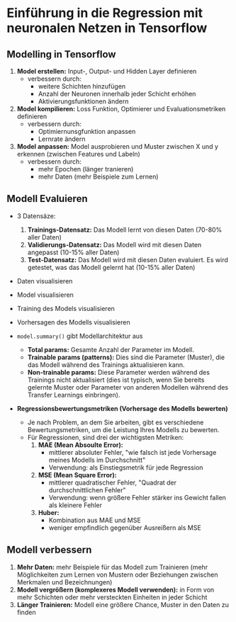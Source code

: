 # Einführung in die Regression mit neuronalen Netzen in Tensorflow

## Modelling in Tensorflow
  1. **Model erstellen:** Input-, Output- und Hidden Layer definieren
      - verbessern durch:
        - weitere Schichten hinzufügen
        - Anzahl der Neuronen innerhalb jeder Schicht erhöhen
        - Aktivierungsfunktionen ändern
  3. **Model kompilieren:** Loss Funktion, Optimierer und Evaluationsmetriken definieren
      - verbessern durch:
        - Optimiernunsgfunktion anpassen
        - Lernrate ändern
  5. **Model anpassen:** Model ausprobieren und Muster zwischen X und y erkennen (zwischen Features und Labeln)
      - verbessern durch:
        - mehr Epochen (länger tranieren)
        - mehr Daten (mehr Beispiele zum Lernen)

## Modell Evaluieren
  - 3 Datensäze:
    1. **Trainings-Datensatz:** Das Modell lernt von diesen Daten (70-80% aller Daten)
    2. **Validierungs-Datensatz:** Das Modell wird mit diesen Daten angepasst (10-15% aller Daten)
    3. **Test-Datensatz:** Das Modell wird mit diesen Daten evaluiert. Es wird getestet, was das Modell gelernt hat (10-15% aller Daten)
  - Daten visualisieren
  - Model visualisieren
  - Training des Models visualisieren
  - Vorhersagen des Modells visualisieren
  - ```model.summary()``` gibt Modellarchitektur aus
    - **Total params:** Gesamte Anzahl der Parameter im Modell.
    - **Trainable params (patterns):** Dies sind die Parameter (Muster), die das Modell während des Trainings aktualisieren kann.
    - **Non-trainable params:** Diese Parameter werden während des Trainings nicht aktualisiert (dies ist typisch, wenn Sie bereits gelernte Muster oder Parameter von anderen Modellen während des Transfer Learnings einbringen).

  - **Regressionsbewertungsmetriken (Vorhersage des Modells bewerten)**
    - Je nach Problem, an dem Sie arbeiten, gibt es verschiedene Bewertungsmetriken, um die Leistung Ihres Modells zu bewerten.
    - Für Regressionen, sind drei der wichtigsten Metriken:
      1. **MAE (Mean Absoulte Error):**
          - mittlerer absoluter Fehler, "wie falsch ist jede Vorhersage meines Modells im Durchschnitt"
          - Verwendung: als Einstiegsmetrik für jede Regression
      2. **MSE (Mean Square Error):**
          - mittlerer quadratischer Fehler, "Quadrat der durchschnittlichen Fehler"
          - Verwendung: wenn größere Fehler stärker ins Gewicht fallen als kleinere Fehler
      3. **Huber:**
          - Kombination aus MAE und MSE
          - weniger empfindlich gegenüber Ausreißern als MSE

## Modell verbessern
  1. **Mehr Daten:** mehr Beispiele für das Modell zum Trainieren (mehr Möglichkeiten zum Lernen von Mustern oder Beziehungen zwischen Merkmalen und Bezeichnungen)
  2. **Modell vergrößern (komplexeres Modell verwenden):** in Form von mehr Schichten oder mehr versteckten Einheiten in jeder Schicht
  3. **Länger Trainieren:** Modell eine größere Chance, Muster in den Daten zu finden
